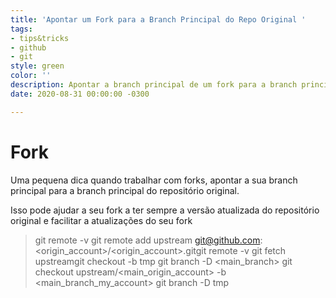 ```yaml
---
title: 'Apontar um Fork para a Branch Principal do Repo Original '
tags:
- tips&tricks
- github
- git
style: green
color: ''
description: Apontar a branch principal de um fork para a branch principal da origem
date: 2020-08-31 00:00:00 -0300

---
```

# Fork

Uma pequena dica quando trabalhar com forks, apontar a sua branch principal para a branch principal do repositório original.

Isso pode ajudar a seu fork a ter sempre a versão atualizada do repositório original e facilitar a atualizações do seu fork

> git remote -v
> git remote add upstream git@github.com:<origin_account>/<origin_account>.gitgit
> remote -v
> git fetch upstreamgit checkout -b tmp
> git branch -D <main_branch>
> git checkout upstream/<main_origin_account> -b <main_branch_my_account>
> git branch -D tmp